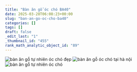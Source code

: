 ```yaml
---
title: "Bàn ăn gỗ óc chó BA40"
date: 2025-03-28T06:08:23+00:00
slug: "ban-an-go-oc-cho-ba40"
categories: []
tags: []
draft: false
_edit_last: "1"
_thumbnail_id: "455"
rank_math_analytic_object_id: "89"
---
```

![bàn ăn gỗ tự nhiên óc chó đẹp](/img/ban-an/ba40/ban-an-go-oc-cho-ba40-1.webp)
![bàn ăn gỗ óc chó tại hà nội](/img/ban-an/ba40/ban-an-go-oc-cho-ba40-2.webp)
![bàn ăn gỗ tự nhiên óc chó](/img/ban-an/ba40/ban-an-go-oc-cho-ba40-3.webp)